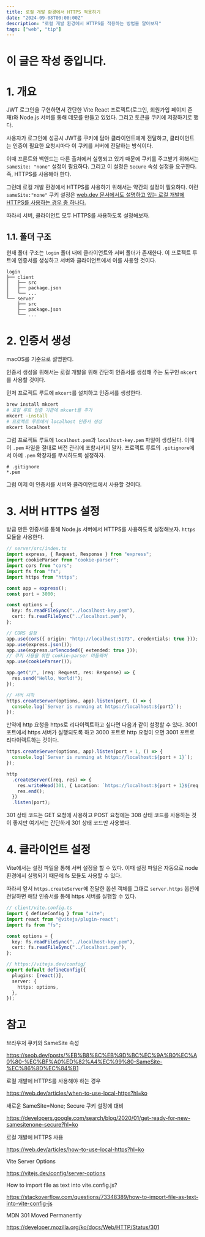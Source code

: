 ```yaml
---
title: 로컬 개발 환경에서 HTTPS 적용하기
date: "2024-09-08T00:00:00Z"
description: "로컬 개발 환경에서 HTTPS를 적용하는 방법을 알아보자"
tags: ["web", "tip"]
---
```


# 이 글은 작성 중입니다.

# 1. 개요

JWT 로그인을 구현하면서 간단한 Vite React 프로젝트(로그인, 회원가입 페이지 존재)와 Node.js 서버를 통해 데모를 만들고 있었다. 그리고 토큰을 쿠키에 저장하기로 했다.

사용자가 로그인에 성공시 JWT를 쿠키에 담아 클라이언트에게 전달하고, 클라이언트는 인증이 필요한 요청시마다 이 쿠키를 서버에 전달하는 방식이다.

이때 프론트와 백엔드는 다른 출처에서 실행되고 있기 때문에 쿠키를 주고받기 위해서는 `sameSite: "none"` 설정이 필요하다. 그리고 이 설정은 `Secure` 속성 설정을 요구한다. 즉, HTTPS를 사용해야 한다.

그런데 로컬 개발 환경에서 HTTPS를 사용하기 위해서는 약간의 설정이 필요하다. 이런 `sameSite:"none"` 쿠키 설정은 [web.dev 문서에서도 설명하고 있는 로컬 개발에 HTTPS를 사용하는 경우 중 하나다.](https://web.dev/articles/when-to-use-local-https?hl=ko#when_to_use_https_for_local_development_2)

따라서 서버, 클라이언트 모두 HTTPS를 사용하도록 설정해보자.

## 1.1. 폴더 구조

현재 폴더 구조는 `login` 폴더 내에 클라이언트와 서버 폴더가 존재한다. 이 프로젝트 루트에 인증서를 생성하고 서버와 클라이언트에서 이를 사용할 것이다.

```
login
├── client
│   ├── src
│   ├── package.json
│   └── ...
└── server
    ├── src
    ├── package.json
    └── ...
```

# 2. 인증서 생성

macOS를 기준으로 설명한다.

인증서 생성을 위해서는 로컬 개발을 위해 간단히 인증서를 생성해 주는 도구인 `mkcert`를 사용할 것이다.

먼저 프로젝트 루트에 `mkcert`를 설치하고 인증서를 생성한다.

```bash
brew install mkcert
# 로컬 루트 인증 기관에 mkcert를 추가
mkcert -install
# 프로젝트 루트에서 localhost 인증서 생성
mkcert localhost
```

그럼 프로젝트 루트에 `localhost.pem`과 `localhost-key.pem` 파일이 생성된다. 이때 이 `.pem` 파일을 절대로 버전 관리에 포함시키지 말자. 프로젝트 루트의 `.gitignore`에서 아예 `.pem` 확장자를 무시하도록 설정하자.

```
# .gitignore
*.pem
```

그럼 이제 이 인증서를 서버와 클라이언트에서 사용할 것이다.

# 3. 서버 HTTPS 설정

방금 만든 인증서를 통해 Node.js 서버에서 HTTPS를 사용하도록 설정해보자. `https` 모듈을 사용한다.

```ts
// server/src/index.ts
import express, { Request, Response } from "express";
import cookieParser from "cookie-parser";
import cors from "cors";
import fs from "fs";
import https from "https";

const app = express();
const port = 3000;

const options = {
  key: fs.readFileSync("../localhost-key.pem"),
  cert: fs.readFileSync("../localhost.pem"),
};

// CORS 설정
app.use(cors({ origin: "http://localhost:5173", credentials: true }));
app.use(express.json());
app.use(express.urlencoded({ extended: true }));
// 쿠키 사용을 위한 cookie-parser 미들웨어
app.use(cookieParser());

app.get("/", (req: Request, res: Response) => {
  res.send("Hello, World!");
});

// 서버 시작
https.createServer(options, app).listen(port, () => {
  console.log(`Server is running at https://localhost:${port}`);
});
```

만약에 http 요청을 https로 리다이렉트하고 싶다면 다음과 같이 설정할 수 있다. 3001 포트에서 https 서버가 실행되도록 하고 3000 포트로 http 요청이 오면 3001 포트로 리다이렉트하는 것이다.

```ts
https.createServer(options, app).listen(port + 1, () => {
  console.log(`Server is running at https://localhost:${port + 1}`);
});

http
  .createServer((req, res) => {
    res.writeHead(301, { Location: `https://localhost:${port + 1}${req.url}` });
    res.end();
  })
  .listen(port);
```

301 상태 코드는 GET 요청에 사용하고 POST 요청에는 308 상태 코드를 사용하는 것이 좋지만 여기서는 간단하게 301 상태 코드만 사용했다.

# 4. 클라이언트 설정

Vite에서는 설정 파일을 통해 서버 설정을 할 수 있다. 이때 설정 파일은 자동으로 node 환경에서 실행되기 때문에 fs 모듈도 사용할 수 있다.

따라서 앞서 `https.createServer`에 전달한 옵션 객체를 그대로  `server.https` 옵션에 전달하면 해당 인증서를 통해 https 서버를 실행할 수 있다.

```ts
// client/vite.config.ts
import { defineConfig } from "vite";
import react from "@vitejs/plugin-react";
import fs from "fs";

const options = {
  key: fs.readFileSync("../localhost-key.pem"),
  cert: fs.readFileSync("../localhost.pem"),
};

// https://vitejs.dev/config/
export default defineConfig({
  plugins: [react()],
  server: {
    https: options,
  },
});
```

# 참고

브라우저 쿠키와 SameSite 속성

https://seob.dev/posts/%EB%B8%8C%EB%9D%BC%EC%9A%B0%EC%A0%80-%EC%BF%A0%ED%82%A4%EC%99%80-SameSite-%EC%86%8D%EC%84%B1

로컬 개발에 HTTPS를 사용해야 하는 경우 

https://web.dev/articles/when-to-use-local-https?hl=ko

새로운 SameSite=None; Secure 쿠키 설정에 대비

https://developers.google.com/search/blog/2020/01/get-ready-for-new-samesitenone-secure?hl=ko

로컬 개발에 HTTPS 사용

https://web.dev/articles/how-to-use-local-https?hl=ko

Vite Server Options

https://vitejs.dev/config/server-options

How to import file as text into vite.config.js?

https://stackoverflow.com/questions/73348389/how-to-import-file-as-text-into-vite-config-js

MDN 301 Moved Permanently

https://developer.mozilla.org/ko/docs/Web/HTTP/Status/301